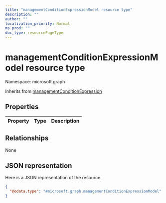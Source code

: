 ```yaml
---
title: "managementConditionExpressionModel resource type"
description: ""
author: ""
localization_priority: Normal
ms.prod: ""
doc_type: resourcePageType
---
```


# managementConditionExpressionModel resource type


Namespace: microsoft.graph




Inherits from [managementConditionExpression](../resources/managementconditionexpression.md)

## Properties
|Property|Type|Description|
|:---|:---|:---|

## Relationships
None

## JSON representation
Here is a JSON representation of the resource.
<!-- {
  "blockType": "resource",
  "@odata.type": "microsoft.graph.managementConditionExpressionModel"
}
-->
``` json
{
  "@odata.type": "#microsoft.graph.managementConditionExpressionModel"
}
```


